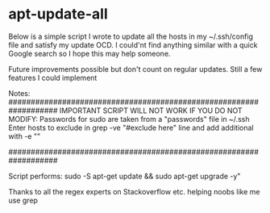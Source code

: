 # apt-update-all
Below is a simple script I wrote to update all the hosts in my ~/.ssh/config file and satisfy my update OCD.
I could'nt find anything similar with a quick Google search so I hope this may help someone.

Future improvements possible but don't count on regular updates. Still a few features I could implement

Notes:
###################################################################
IMPORTANT SCRIPT WILL NOT WORK IF YOU DO NOT MODIFY:
Passwords for sudo are taken from a "passwords" file in ~/.ssh
Enter hosts to exclude in grep -ve "#exclude here" line and add additional with -e ""

###################################################################

Script performs:
sudo -S apt-get update && sudo apt-get upgrade -y"

Thanks to all the regex experts on Stackoverflow etc. helping noobs like me use grep 
